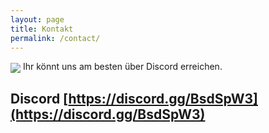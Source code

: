 ```yaml
---
layout: page
title: Kontakt 
permalink: /contact/
---
```

<img align="center" src="../images/logo/logo_color_96.png">
Ihr könnt uns am besten über Discord erreichen.

## Discord [https://discord.gg/BsdSpW3](https://discord.gg/BsdSpW3)


